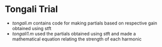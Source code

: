 #  Tongali Trial

* *tongali.m* contains code for making partials based on respective gain obtained using stft
* *tongali1.m* used the partials obtained using stft and made a mathematical equation relating the strength of each harmonic 
